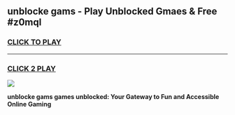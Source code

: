 
## unblocke gams - Play Unblocked Gmaes & Free #z0mql
<h3>
<a href="https://news.freeplayer.one?title=unblocke_gams&ref=03M">CLICK TO PLAY</a></h3>
<hr>

<h3>
<a href="https://news.freeplayer.one?title=unblocke_gams&ref=03M">CLICK 2 PLAY</a>
  
</h3>

<a href="https://news.freeplayer.one?title=unblocke_gams&ref=03M"><img src="https://clearcache.store/games.png"></a>


**unblocke gams games unblocked: Your Gateway to Fun and Accessible Online Gaming**
